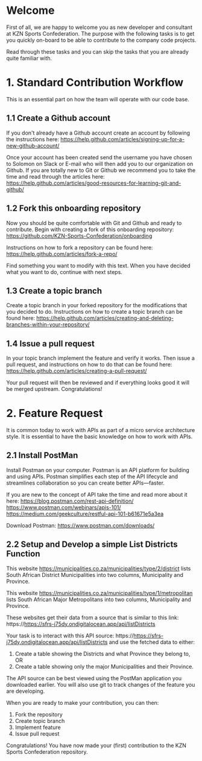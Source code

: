 # Welcome
First of all, we are happy to welcome you as new developer and consultant at KZN Sports Confederation. The purpose with the following tasks is to get you quickly on-board to be able to contribute to the company code projects.

Read through these tasks and you can skip the tasks that you are already quite familiar with.

# 1. Standard Contribution Workflow

This is an essential part on how the team will operate with our code base.

## 1.1 Create a Github account

If you don't already have a Github account create an account by following the instructions here: https://help.github.com/articles/signing-up-for-a-new-github-account/

Once your account has been created send the username you have chosen to Solomon on Slack or E-mail who will then add you to our organization on Github. If you are totally new to Git or Github we recommend you to take the time and read through the articles here: https://help.github.com/articles/good-resources-for-learning-git-and-github/

## 1.2 Fork this onboarding repository

Now you should be quite comfortable with Git and Github and ready to contribute. Begin with creating a fork of this onboarding repository: https://github.com/KZN-Sports-Confederation/onboarding

Instructions on how to fork a repository can be found here: https://help.github.com/articles/fork-a-repo/

Find something you want to modify with this text. When you have decided what you want to do, continue with next steps.


## 1.3 Create a topic branch

Create a topic branch in your forked repository for the modifications that you decided to do. Instructions on how to create a topic branch can be found here: https://help.github.com/articles/creating-and-deleting-branches-within-your-repository/

## 1.4 Issue a pull request

In your topic branch implement the feature and verify it works. Then issue a pull request, and instructions on how to do that can be found here: https://help.github.com/articles/creating-a-pull-request/

Your pull request will then be reviewed and if everything looks good it will be merged upstream. Congratulations!


# 2. Feature Request

It is common today to work with APIs as part of a micro service architecture style. It is essential to have the basic knowledge on how to work with APIs.

## 2.1 Install PostMan

Install Postman on your computer. Postman is an API platform for building and using APIs. Postman simplifies each step of the API lifecycle and streamlines collaboration so you can create better APIs—faster.

If you are new to the concept of API take the time and read more about it here: 
https://blog.postman.com/rest-api-definition/
https://www.postman.com/webinars/apis-101/
https://medium.com/geekculture/restful-api-101-b61671e5a3ea

Download Postman: https://www.postman.com/downloads/

## 2.2 Setup and Develop a simple List Districts Function

This website https://municipalities.co.za/municipalities/type/2/district lists South African District Municipalities into two columns, Municipality and Province.


This website https://municipalities.co.za/municipalities/type/1/metropolitan lists South African Major Metropolitans into two columns, Municipality and Province.


These websites get their data from a source that is similar to this link: https://https://sfrs-j75dy.ondigitalocean.app/api/listDistricts

Your task is to interact with this API source: https://https://sfrs-j75dy.ondigitalocean.app/api/listDistricts and use the fetched data to either:

1. Create a table showing the Districts and what Province they belong to, OR
2. Create a table showing only the major Municipalities and their Province.

The API source can be best viewed using the PostMan application you downloaded earlier. You will also use git to track changes of the feature you are developing.

When you are ready to make your contribution, you can then:

 1. Fork the repository
 2. Create topic branch
 3. Implement feature
 4. Issue pull request
 
Congratulations! You have now made your (first) contribution to the KZN Sports Confederation repository.
